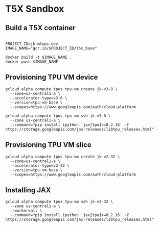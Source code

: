 # T5X Sandbox


## Build a T5X container

```

PROJECT_ID=jk-mlops-dev
IMAGE_NAME="gcr.io/$PROJECT_ID/t5x_base"

docker build -t $IMAGE_NAME .
docker push $IMAGE_NAME
```


## Provisioning TPU VM device

```
gcloud alpha compute tpus tpu-vm create jk-v3-8 \
  --zone=us-central1-a \
  --accelerator-type=v3-8 \
  --version=tpu-vm-base \
  --scopes=https://www.googleapis.com/auth/cloud-platform
```

```
gcloud alpha compute tpus tpu-vm ssh jk-v3-8 \
  --zone us-central1-a \
  --command="pip install ipython 'jax[tpu]>=0.2.16' -f https://storage.googleapis.com/jax-releases/libtpu_releases.html"
```

## Provisioning TPU VM slice

```
gcloud alpha compute tpus tpu-vm create jk-v2-32 \
  --zone=us-central1-a \
  --accelerator-type=v2-32 \
  --version=tpu-vm-base \
  --scopes=https://www.googleapis.com/auth/cloud-platform
```

## Installing JAX
```
gcloud alpha compute tpus tpu-vm ssh jk-v2-32 \
  --zone us-central1-a \
  --worker=all \
  --command="pip install ipython 'jax[tpu]>=0.2.16' -f https://storage.googleapis.com/jax-releases/libtpu_releases.html"
```
